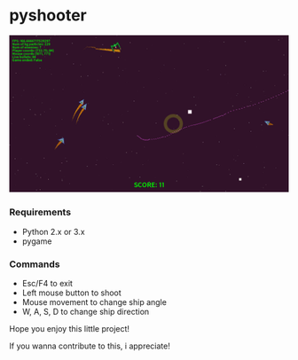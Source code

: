 # pyshooter

![Actual Screenshots](/screenshots/1.png)

### Requirements
- Python 2.x or 3.x
- pygame

### Commands
- Esc/F4 to exit
- Left mouse button to shoot
- Mouse movement to change ship angle
- W, A, S, D to change ship direction

Hope you enjoy this little project!

If you wanna contribute to this, i appreciate!
